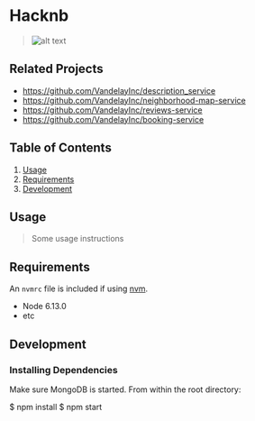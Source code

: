 # Hacknb

> ![alt text](https://i.imgur.com/bDiGWdb.png)

## Related Projects

  - https://github.com/VandelayInc/description_service
  - https://github.com/VandelayInc/neighborhood-map-service
  - https://github.com/VandelayInc/reviews-service
  - https://github.com/VandelayInc/booking-service

## Table of Contents

1. [Usage](#Usage)
1. [Requirements](#requirements)
1. [Development](#development)

## Usage

> Some usage instructions

## Requirements

An `nvmrc` file is included if using [nvm](https://github.com/creationix/nvm).

- Node 6.13.0
- etc

## Development

### Installing Dependencies

Make sure MongoDB is started. From within the root directory:

$ npm install
$ npm start



